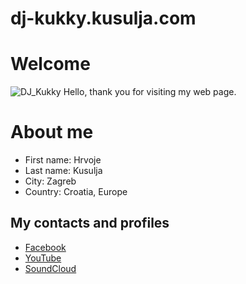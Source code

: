 # dj-kukky.kusulja.com

# Welcome

![DJ_Kukky](https://s.gravatar.com/avatar/117075a49420d1f4985f692f49f86fc9?s=80)
Hello, thank you for visiting my web page.

# About me

* First name: Hrvoje
* Last name: Kusulja
* City: Zagreb
* Country: Croatia, Europe

## My contacts and profiles
* [Facebook](https://www.facebook.com/DJKukky)
* [YouTube](https://www.youtube.com/channel/UCdJdu1Hodxrd-ftXD5fhhXw)
* [SoundCloud](https://soundcloud.com/dj_kukky)
